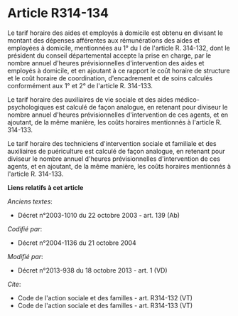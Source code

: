 # Article R314-134

Le tarif horaire des aides et employés à domicile est obtenu en divisant le montant des dépenses afférentes aux rémunérations
des aides et employées à domicile, mentionnées au 1° du I de l'article R. 314-132, dont le président du conseil départemental
accepte la prise en charge, par le nombre annuel d'heures prévisionnelles d'intervention des aides et employés à domicile, et
en ajoutant à ce rapport le coût horaire de structure et le coût horaire de coordination, d'encadrement et de soins calculés
conformément aux 1° et 2° de l'article R. 314-133. 

Le tarif horaire des auxiliaires de vie sociale et des aides médico-psychologiques est calculé de façon analogue, en retenant
pour diviseur le nombre annuel d'heures prévisionnelles d'intervention de ces agents, et en ajoutant, de la même manière, les
coûts horaires mentionnés à l'article R. 314-133. 

Le tarif horaire des techniciens d'intervention sociale et familiale et des auxiliaires de puériculture est calculé de façon
analogue, en retenant pour diviseur le nombre annuel d'heures prévisionnelles d'intervention de ces agents, et en ajoutant,
de la même manière, les coûts horaires mentionnés à l'article R. 314-133.

**Liens relatifs à cet article**

_Anciens textes_:

  - Décret n°2003-1010 du 22 octobre 2003 - art. 139 (Ab)

_Codifié par_:

  - Décret n°2004-1136 du 21 octobre 2004

_Modifié par_:

  - Décret n°2013-938 du 18 octobre 2013 - art. 1 (VD)

_Cite_:

  - Code de l'action sociale et des familles - art. R314-132 (VT)
  - Code de l'action sociale et des familles - art. R314-133 (VT)
